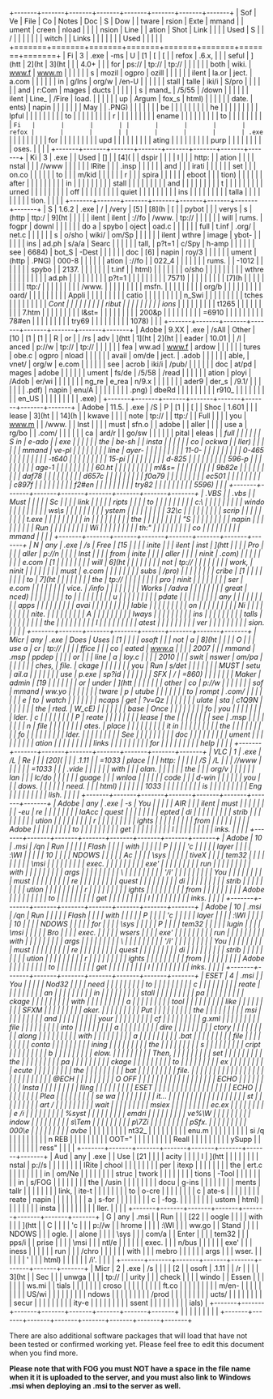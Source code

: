 +-------+-------+-------+-------+-------+-------+-------+-------+
| Sof   | Ve    | File  | Co    | Notes | Doc   | S     | Dow   |
| tware | rsion | Exte  | mmand |       | ument | creen | nload |
|       |       | nsion | Line  |       | ation | Shot  | Link  |
|       |       | Used  | S     |       | /     |       |       |
|       |       |       | witch |       | Links |       |       |
|       |       |       | Used  |       |       |       |       |
+=======+=======+=======+=======+=======+=======+=======+=======+
| Fi    | 3     | .exe  | -ms   | U     | [1    | [     | [     |
| refox | .6.x, |       |       | seful | ](htt | 2](ht | 3](ht |
|       | 4.0+  |       |       | for   | ps:// | tp:// | tp:// |
|       |       |       |       | both  | wiki. | www.f | www.m |
|       |       |       |       | s     | mozil | ogpro | ozill |
|       |       |       |       | ilent | la.or | ject. | a.com |
|       |       |       |       | in    | g/Ins | org/w | /en-U |
|       |       |       |       | stall | talle | iki/i | S/pro |
|       |       |       |       | and   | r:Com | mages | ducts |
|       |       |       |       | s     | mand_ | /5/55 | /down |
|       |       |       |       | ilent | Line_ | /Fire | load. |
|       |       |       |       | up    | Argum | fox_s | html) |
|       |       |       |       | date. | ents) | napin |       |
|       |       |       |       | May   |       | .PNG) |       |
|       |       |       |       | be    |       |       |       |
|       |       |       |       | he    |       |       |       |
|       |       |       |       | lpful |       |       |       |
|       |       |       |       | to    |       |       |       |
|       |       |       |       | r     |       |       |       |
|       |       |       |       | ename |       |       |       |
|       |       |       |       | to    |       |       |       |
|       |       |       |       | `Fi   |       |       |       |
|       |       |       |       | refox |       |       |       |
|       |       |       |       | .exe` |       |       |       |
|       |       |       |       | for   |       |       |       |
|       |       |       |       | upd   |       |       |       |
|       |       |       |       | ating |       |       |       |
|       |       |       |       | purp  |       |       |       |
|       |       |       |       | oses. |       |       |       |
+-------+-------+-------+-------+-------+-------+-------+-------+
| Ki    | 3     | .exe  |       | Used  | \[\]  |       | [4](  |
| dspir |       |       |       | I     |       |       | http: |
| ation |       |       |       | nstal |       |       | //www |
|       |       |       |       | lRite |       |       | .insp |
|       |       |       |       | and   |       |       | irati |
|       |       |       |       | set   |       |       | on.co |
|       |       |       |       | to    |       |       | m/kid |
|       |       |       |       | r     |       |       | spira |
|       |       |       |       | eboot |       |       | tion) |
|       |       |       |       | after |       |       |       |
|       |       |       |       | in    |       |       |       |
|       |       |       |       | stall |       |       |       |
|       |       |       |       | and   |       |       |       |
|       |       |       |       | t     |       |       |       |
|       |       |       |       | urned |       |       |       |
|       |       |       |       | off   |       |       |       |
|       |       |       |       | quiet |       |       |       |
|       |       |       |       | ins   |       |       |       |
|       |       |       |       | talla |       |       |       |
|       |       |       |       | tion. |       |       |       |
+-------+-------+-------+-------+-------+-------+-------+-------+
| S     | 1.6.2 | .exe  | /     | /very | [5]   | [8](h | [     |
| pybot |       |       | verys | s     | (http | ttp:/ | 9](ht |
|       |       |       | ilent | ilent | ://fo | /www. | tp:// |
|       |       |       |       | will  | rums. | fogpr | downl |
|       |       |       |       | do a  | spybo | oject | oad.c |
|       |       |       |       | full  | t.inf | .org/ | net.c |
|       |       |       |       | s     | o/sho | wiki/ | om/Sp |
|       |       |       |       | ilent | wthre | image | ybot- |
|       |       |       |       | ins   | ad.ph | s/a/a | Searc |
|       |       |       |       | tall, | p?t=1 | c/Spy | h-amp |
|       |       |       |       | see   | 6684) | bot_S | -Dest |
|       |       |       |       | doc   | [6]   | napin | roy/3 |
|       |       |       |       | ument | (http | .PNG) | 000-8 |
|       |       |       |       | ation | ://fo |       | 022_4 |
|       |       |       |       |       | rums. |       | -1012 |
|       |       |       |       |       | spybo |       | 2137. |
|       |       |       |       |       | t.inf |       | html) |
|       |       |       |       |       | o/sho |       |       |
|       |       |       |       |       | wthre |       |       |
|       |       |       |       |       | ad.ph |       |       |
|       |       |       |       |       | p?t=1 |       |       |
|       |       |       |       |       | 7571) |       |       |
|       |       |       |       |       | [7](h |       |       |
|       |       |       |       |       | ttp:/ |       |       |
|       |       |       |       |       | /www. |       |       |
|       |       |       |       |       | msfn. |       |       |
|       |       |       |       |       | org/b |       |       |
|       |       |       |       |       | oard/ |       |       |
|       |       |       |       |       | Appli |       |       |
|       |       |       |       |       | catio |       |       |
|       |       |       |       |       | n_Swi |       |       |
|       |       |       |       |       | tches |       |       |
|       |       |       |       |       | _Cont |       |       |
|       |       |       |       |       | ribut |       |       |
|       |       |       |       |       | ions_ |       |       |
|       |       |       |       |       | t1265 |       |       |
|       |       |       |       |       | 7.htm |       |       |
|       |       |       |       |       | l&st= |       |       |
|       |       |       |       |       | 200&p |       |       |
|       |       |       |       |       | =6910 |       |       |
|       |       |       |       |       | 78#en |       |       |
|       |       |       |       |       | try69 |       |       |
|       |       |       |       |       | 1078) |       |       |
+-------+-------+-------+-------+-------+-------+-------+-------+
| Adobe | 9.XX  | .exe  | /sAll | Other | [10   | [1    | [1    |
| R     | or    |       | /rs   | adv   | ](htt | 1](ht | 2](ht |
| eader | 10.01 |       | /l    | anced | p://w | tp:// | tp:// |
|       |       |       |       | fea   | ww.ad | www.f | ardow |
|       |       |       |       | tures | obe.c | ogpro | nload |
|       |       |       |       | avail | om/de | ject. | .adob |
|       |       |       |       | able, | vnet/ | org/w | e.com |
|       |       |       |       | see   | acrob | iki/i | /pub/ |
|       |       |       |       | doc   | at/pd | mages | adobe |
|       |       |       |       | ument | fs/de | /5/58 | /read |
|       |       |       |       | ation | ployi | /Adob | er/wi |
|       |       |       |       |       | ng_re | e_rea | n/9.x |
|       |       |       |       |       | ader9 | der_s | /9.1/ |
|       |       |       |       |       | .pdf) | napin | enu/A |
|       |       |       |       |       |       | .png) | dbeRd |
|       |       |       |       |       |       |       | r910_ |
|       |       |       |       |       |       |       | en_US |
|       |       |       |       |       |       |       | .exe) |
+-------+-------+-------+-------+-------+-------+-------+-------+
| Adobe | 11.5. | .exe  | /S    | P     | [1    |       | [     |
| Shoc  | 1.601 |       |       | lease | 3](ht |       | 14](h |
| kwave |       |       |       | note  | tp:// |       | ttp:/ |
| Full  |       |       |       | you   | www.m |       | /www. |
| Inst  |       |       |       | must  | sfn.o |       | adobe |
| aller |       |       |       | use a | rg/bo |       | .com/ |
|       |       |       |       | ca    | ard/r |       | go/sw |
|       |       |       |       | pital | eleas |       | _full |
|       |       |       |       | S in  | e-ado |       | _exe_ |
|       |       |       |       | the   | be-sh |       | insta |
|       |       |       |       | co    | ockwa |       | ller) |
|       |       |       |       | mmand | ve-pl |       |       |
|       |       |       |       | line  | ayer- |       |       |
|       |       |       |       |       | 11-0- |       |       |
|       |       |       |       |       | 0-465 |       |       |
|       |       |       |       |       | -t640 |       |       |
|       |       |       |       |       | 15-pi |       |       |
|       |       |       |       |       | d-825 |       |       |
|       |       |       |       |       | 596-p |       |       |
|       |       |       |       |       | age-1 |       |       |
|       |       |       |       |       | 60.ht |       |       |
|       |       |       |       |       | ml&s= |       |       |
|       |       |       |       |       | 9b82e |       |       |
|       |       |       |       |       | daf78 |       |       |
|       |       |       |       |       | d657c |       |       |
|       |       |       |       |       | f0a79 |       |       |
|       |       |       |       |       | ec501 |       |       |
|       |       |       |       |       | c897f |       |       |
|       |       |       |       |       | f2#en |       |       |
|       |       |       |       |       | try82 |       |       |
|       |       |       |       |       | 5596) |       |       |
+-------+-------+-------+-------+-------+-------+-------+-------+
| .VBS  |       | .vbs  |       | Must  |       |       |       |
| Sc    |       |       |       | link  |       |       |       |
| ripts |       |       |       | to    |       |       |       |
|       |       |       |       | c:\\  |       |       |       |
|       |       |       |       | windo |       |       |       |
|       |       |       |       | ws\\s |       |       |       |
|       |       |       |       | ystem |       |       |       |
|       |       |       |       | 32\\c |       |       |       |
|       |       |       |       | scrip |       |       |       |
|       |       |       |       | t.exe |       |       |       |
|       |       |       |       | in    |       |       |       |
|       |       |       |       | the   |       |       |       |
|       |       |       |       | \"S   |       |       |       |
|       |       |       |       | napin |       |       |       |
|       |       |       |       | Run   |       |       |       |
|       |       |       |       | Wi    |       |       |       |
|       |       |       |       | th:\" |       |       |       |
|       |       |       |       | co    |       |       |       |
|       |       |       |       | mmand |       |       |       |
+-------+-------+-------+-------+-------+-------+-------+-------+
| N     | any   | .exe  | /s    | Free  | [15   |       |       |
| inite |       |       | ilent | inst  | ](htt |       |       |
| Pro   |       |       |       | aller | p://n |       |       |
| Inst  |       |       |       | from  | inite |       |       |
| aller |       |       |       | ninit | .com) |       |       |
|       |       |       |       | e.com | [1    |       |       |
|       |       |       |       | will  | 6](ht |       |       |
|       |       |       |       | not   | tp:// |       |       |
|       |       |       |       | work, | ninit |       |       |
|       |       |       |       | must  | e.com |       |       |
|       |       |       |       | subs  | /pro) |       |       |
|       |       |       |       | cribe | [1    |       |       |
|       |       |       |       | to    | 7](ht |       |       |
|       |       |       |       | the   | tp:// |       |       |
|       |       |       |       | pro   | ninit |       |       |
|       |       |       |       | ser   | e.com |       |       |
|       |       |       |       | vice. | /info |       |       |
|       |       |       |       | Works | /adva |       |       |
|       |       |       |       | great | nced) |       |       |
|       |       |       |       | to    |       |       |       |
|       |       |       |       | u     |       |       |       |
|       |       |       |       | pdate |       |       |       |
|       |       |       |       | any   |       |       |       |
|       |       |       |       | apps  |       |       |       |
|       |       |       |       | avai  |       |       |       |
|       |       |       |       | lable |       |       |       |
|       |       |       |       | on    |       |       |       |
|       |       |       |       | Ni    |       |       |       |
|       |       |       |       | nite. |       |       |       |
|       |       |       |       | A     |       |       |       |
|       |       |       |       | lways |       |       |       |
|       |       |       |       | ins   |       |       |       |
|       |       |       |       | talls |       |       |       |
|       |       |       |       | the   |       |       |       |
|       |       |       |       | l     |       |       |       |
|       |       |       |       | atest |       |       |       |
|       |       |       |       | ver   |       |       |       |
|       |       |       |       | sion. |       |       |       |
+-------+-------+-------+-------+-------+-------+-------+-------+
| Micr  | any   | .exe  | Does  | Uses  | [1    |       |       |
| osoft |       |       | not   | a     | 8](ht |       |       |
| O     |       |       | use a | cr    | tp:// |       |       |
| ffice |       |       | co    | eated | www.a |       |       |
| 2007  |       |       | mmand | .msp  | ppdep |       |       |
| or    |       |       | line  | a     | loy.c |       |       |
| 2010  |       |       | swit  | nswer | om/pa |       |       |
|       |       |       | ches, | file. | ckage |       |       |
|       |       |       | you   | Run   | s/det |       |       |
|       |       |       | MUST  | setu  | ail.a |       |       |
|       |       |       | use   | p.exe | sp?id |       |       |
|       |       |       | SFX   | /     | =860) |       |       |
|       |       |       | Maker | admin | [19   |       |       |
|       |       |       | or    | under | ](htt |       |       |
|       |       |       | other | co    | p://w |       |       |
|       |       |       | sof   | mmand | ww.yo |       |       |
|       |       |       | tware | p     | utube |       |       |
|       |       |       | to    | rompt | .com/ |       |       |
|       |       |       | e     | to    | watch |       |       |
|       |       |       | ncaps | get   | ?v=Qz |       |       |
|       |       |       | ulate | sta   | c1Q9N |       |       |
|       |       |       | the   | rted. | W_cE) |       |       |
|       |       |       | base  | Once  |       |       |       |
|       |       |       | fo    | you   |       |       |       |
|       |       |       | lder. | c     |       |       |       |
|       |       |       | P     | reate |       |       |       |
|       |       |       | lease | the   |       |       |       |
|       |       |       | see   | .msp  |       |       |       |
|       |       |       | n     | file  |       |       |       |
|       |       |       | otes. | place |       |       |       |
|       |       |       |       | it in |       |       |       |
|       |       |       |       | the   |       |       |       |
|       |       |       |       | fo    |       |       |       |
|       |       |       |       | lder. |       |       |       |
|       |       |       |       | See   |       |       |       |
|       |       |       |       | doc   |       |       |       |
|       |       |       |       | ument |       |       |       |
|       |       |       |       | ation |       |       |       |
|       |       |       |       | links |       |       |       |
|       |       |       |       | for   |       |       |       |
|       |       |       |       | help  |       |       |       |
+-------+-------+-------+-------+-------+-------+-------+-------+
| VLC   | 1     | .exe  | /L    | Re    |       |       | [20]( |
|       | .1.11 |       | =1033 | place |       |       | http: |
|       |       |       | /S    | /L    |       |       | //www |
|       |       |       |       | =1033 |       |       | .vide |
|       |       |       |       | with  |       |       | olan. |
|       |       |       |       | the   |       |       | org/v |
|       |       |       |       | lan   |       |       | lc/do |
|       |       |       |       | guage |       |       | wnloa |
|       |       |       |       | code  |       |       | d-win |
|       |       |       |       | you   |       |       | dows. |
|       |       |       |       | need. |       |       | html) |
|       |       |       |       | 1033  |       |       |       |
|       |       |       |       | is    |       |       |       |
|       |       |       |       | Eng   |       |       |       |
|       |       |       |       | lish. |       |       |       |
+-------+-------+-------+-------+-------+-------+-------+-------+
| Adobe | any   | .exe  | -s    | You   |       |       |       |
| AIR   |       |       | ilent | must  |       |       |       |
|       |       |       | -eu   | re    |       |       |       |
|       |       |       | laAcc | quest |       |       |       |
|       |       |       | epted | di    |       |       |       |
|       |       |       |       | strib |       |       |       |
|       |       |       |       | ution |       |       |       |
|       |       |       |       | r     |       |       |       |
|       |       |       |       | ights |       |       |       |
|       |       |       |       | from  |       |       |       |
|       |       |       |       | Adobe |       |       |       |
|       |       |       |       | to    |       |       |       |
|       |       |       |       | get   |       |       |       |
|       |       |       |       | l     |       |       |       |
|       |       |       |       | inks. |       |       |       |
+-------+-------+-------+-------+-------+-------+-------+-------+
| Adobe | 10    | .msi  | /qn   | Run   |       |       |       |
| Flash |       |       |       | with  |       |       |       |
| P     |       |       |       | \'c   |       |       |       |
| layer |       |       |       | :\\WI |       |       |       |
| 10    |       |       |       | NDOWS |       |       |       |
| Ac    |       |       |       | \\sys |       |       |       |
| tiveX |       |       |       | tem32 |       |       |       |
|       |       |       |       | \\msi |       |       |       |
|       |       |       |       | exec. |       |       |       |
|       |       |       |       | exe\' |       |       |       |
|       |       |       |       | run   |       |       |       |
|       |       |       |       | with  |       |       |       |
|       |       |       |       | args  |       |       |       |
|       |       |       |       | \     |       |       |       |
|       |       |       |       | '/i\' |       |       |       |
|       |       |       |       | You   |       |       |       |
|       |       |       |       | must  |       |       |       |
|       |       |       |       | re    |       |       |       |
|       |       |       |       | quest |       |       |       |
|       |       |       |       | di    |       |       |       |
|       |       |       |       | strib |       |       |       |
|       |       |       |       | ution |       |       |       |
|       |       |       |       | r     |       |       |       |
|       |       |       |       | ights |       |       |       |
|       |       |       |       | from  |       |       |       |
|       |       |       |       | Adobe |       |       |       |
|       |       |       |       | to    |       |       |       |
|       |       |       |       | get   |       |       |       |
|       |       |       |       | l     |       |       |       |
|       |       |       |       | inks. |       |       |       |
+-------+-------+-------+-------+-------+-------+-------+-------+
| Adobe | 10    | .msi  | /qn   | Run   |       |       |       |
| Flash |       |       |       | with  |       |       |       |
| P     |       |       |       | \'c   |       |       |       |
| layer |       |       |       | :\\WI |       |       |       |
| 10    |       |       |       | NDOWS |       |       |       |
| for   |       |       |       | \\sys |       |       |       |
| P     |       |       |       | tem32 |       |       |       |
| lugin |       |       |       | \\msi |       |       |       |
| Bro   |       |       |       | exec. |       |       |       |
| wsers |       |       |       | exe\' |       |       |       |
|       |       |       |       | run   |       |       |       |
|       |       |       |       | with  |       |       |       |
|       |       |       |       | args  |       |       |       |
|       |       |       |       | \     |       |       |       |
|       |       |       |       | '/i\' |       |       |       |
|       |       |       |       | You   |       |       |       |
|       |       |       |       | must  |       |       |       |
|       |       |       |       | re    |       |       |       |
|       |       |       |       | quest |       |       |       |
|       |       |       |       | di    |       |       |       |
|       |       |       |       | strib |       |       |       |
|       |       |       |       | ution |       |       |       |
|       |       |       |       | r     |       |       |       |
|       |       |       |       | ights |       |       |       |
|       |       |       |       | from  |       |       |       |
|       |       |       |       | Adobe |       |       |       |
|       |       |       |       | to    |       |       |       |
|       |       |       |       | get   |       |       |       |
|       |       |       |       | l     |       |       |       |
|       |       |       |       | inks. |       |       |       |
+-------+-------+-------+-------+-------+-------+-------+-------+
| ESET  | 4     | .msi  |       | You   |       |       |       |
| Nod32 |       |       |       | need  |       |       |       |
|       |       |       |       | to    |       |       |       |
|       |       |       |       | c     |       |       |       |
|       |       |       |       | reate |       |       |       |
|       |       |       |       | an    |       |       |       |
|       |       |       |       | in    |       |       |       |
|       |       |       |       | stall |       |       |       |
|       |       |       |       | pa    |       |       |       |
|       |       |       |       | ckage |       |       |       |
|       |       |       |       | with  |       |       |       |
|       |       |       |       | a     |       |       |       |
|       |       |       |       | tool  |       |       |       |
|       |       |       |       | like  |       |       |       |
|       |       |       |       | SFXM  |       |       |       |
|       |       |       |       | aker. |       |       |       |
|       |       |       |       | Put   |       |       |       |
|       |       |       |       | the   |       |       |       |
|       |       |       |       | msi   |       |       |       |
|       |       |       |       | and   |       |       |       |
|       |       |       |       | your  |       |       |       |
|       |       |       |       | cf    |       |       |       |
|       |       |       |       | g.xml |       |       |       |
|       |       |       |       | file  |       |       |       |
|       |       |       |       | into  |       |       |       |
|       |       |       |       | a     |       |       |       |
|       |       |       |       | dire  |       |       |       |
|       |       |       |       | ctory |       |       |       |
|       |       |       |       | along |       |       |       |
|       |       |       |       | with  |       |       |       |
|       |       |       |       | a     |       |       |       |
|       |       |       |       | .bat  |       |       |       |
|       |       |       |       | file  |       |       |       |
|       |       |       |       | conta |       |       |       |
|       |       |       |       | ining |       |       |       |
|       |       |       |       | the   |       |       |       |
|       |       |       |       | s     |       |       |       |
|       |       |       |       | cript |       |       |       |
|       |       |       |       | b     |       |       |       |
|       |       |       |       | elow. |       |       |       |
|       |       |       |       | Then, |       |       |       |
|       |       |       |       | set   |       |       |       |
|       |       |       |       | the   |       |       |       |
|       |       |       |       | pa    |       |       |       |
|       |       |       |       | ckage |       |       |       |
|       |       |       |       | to    |       |       |       |
|       |       |       |       | ex    |       |       |       |
|       |       |       |       | ecute |       |       |       |
|       |       |       |       | the   |       |       |       |
|       |       |       |       | bat   |       |       |       |
|       |       |       |       | file. |       |       |       |
|       |       |       |       |       |       |       |       |
|       |       |       |       |       |       |       |       |
|       |       |       |       |  @ECH |       |       |       |
|       |       |       |       | O OFF |       |       |       |
|       |       |       |       |       |       |       |       |
|       |       |       |       | ECHO  |       |       |       |
|       |       |       |       | Insta |       |       |       |
|       |       |       |       | lling |       |       |       |
|       |       |       |       |  ESET |       |       |       |
|       |       |       |       |       |       |       |       |
|       |       |       |       |  ECHO |       |       |       |
|       |       |       |       |  Plea |       |       |       |
|       |       |       |       | se wa |       |       |       |
|       |       |       |       | it... |       |       |       |
|       |       |       |       |       |       |       |       |
|       |       |       |       |    st |       |       |       |
|       |       |       |       | art / |       |       |       |
|       |       |       |       | wait  |       |       |       |
|       |       |       |       | msiex |       |       |       |
|       |       |       |       | ec.ex |       |       |       |
|       |       |       |       | e /i  |       |       |       |
|       |       |       |       | %syst |       |       |       |
|       |       |       |       | emdri |       |       |       |
|       |       |       |       | ve%\W |       |       |       |
|       |       |       |       | indow |       |       |       |
|       |       |       |       | s\Tem |       |       |       |
|       |       |       |       | p\7Zi |       |       |       |
|       |       |       |       | pSfx. |       |       |       |
|       |       |       |       | 000\e |       |       |       |
|       |       |       |       | avbe_ |       |       |       |
|       |       |       |       | nt32_ |       |       |       |
|       |       |       |       | enu.m |       |       |       |
|       |       |       |       | si /q |       |       |       |
|       |       |       |       | n REB |       |       |       |
|       |       |       |       | OOT=" |       |       |       |
|       |       |       |       | Reall |       |       |       |
|       |       |       |       | ySupp |       |       |       |
|       |       |       |       | ress" |       |       |       |
+-------+-------+-------+-------+-------+-------+-------+-------+
| Aud   | any   | .exe  |       | Use   | [21   |       |       |
| acity |       |       |       | I     | ](htt |       |       |
|       |       |       |       | nstal | p://s |       |       |
|       |       |       |       | lRite | chool |       |       |
|       |       |       |       | per   | itexp |       |       |
|       |       |       |       | the   | ert.c |       |       |
|       |       |       |       | in    | om/Ne |       |       |
|       |       |       |       | struc | twork |       |       |
|       |       |       |       | tions | -Tool |       |       |
|       |       |       |       | in    | s/FOG |       |       |
|       |       |       |       | the   | /usin |       |       |
|       |       |       |       | docu  | g-ins |       |       |
|       |       |       |       | ments | tallr |       |       |
|       |       |       |       | link, | ite-t |       |       |
|       |       |       |       | to    | o-cre |       |       |
|       |       |       |       | c     | ate-s |       |       |
|       |       |       |       | reate | napin |       |       |
|       |       |       |       | a     | s-for |       |       |
|       |       |       |       | c     | -fog. |       |       |
|       |       |       |       | ustom | html) |       |       |
|       |       |       |       | insta |       |       |       |
|       |       |       |       | ller. |       |       |       |
+-------+-------+-------+-------+-------+-------+-------+-------+
| G     | any   | .msi  |       | Run   |       |       | [22   |
| oogle |       |       |       | with  |       |       | ](htt |
| C     |       |       |       | \'c   |       |       | p://w |
| hrome |       |       |       | :\\WI |       |       | ww.go |
| Stand |       |       |       | NDOWS |       |       | ogle. |
| alone |       |       |       | \\sys |       |       | com/a |
| Enter |       |       |       | tem32 |       |       | pps/i |
| prise |       |       |       | \\msi |       |       | ntl/e |
|       |       |       |       | exec. |       |       | n/bus |
|       |       |       |       | exe\' |       |       | iness |
|       |       |       |       | run   |       |       | /chro |
|       |       |       |       | with  |       |       | mebro |
|       |       |       |       | args  |       |       | wser. |
|       |       |       |       | \'    |       |       | html) |
|       |       |       |       | /i\'. |       |       |       |
+-------+-------+-------+-------+-------+-------+-------+-------+
| Micr  | 2     | .exe  | /s    |       |       |       | [2    |
| osoft | .1.11 |       | /r    |       |       |       | 3](ht |
| Sec   |       |       | unwga |       |       |       | tp:// |
| urity |       |       | check |       |       |       | windo |
| Essen |       |       |       |       |       |       | ws.mi |
| tials |       |       |       |       |       |       | croso |
|       |       |       |       |       |       |       | ft.co |
|       |       |       |       |       |       |       | m/en- |
|       |       |       |       |       |       |       | US/wi |
|       |       |       |       |       |       |       | ndows |
|       |       |       |       |       |       |       | /prod |
|       |       |       |       |       |       |       | ucts/ |
|       |       |       |       |       |       |       | secur |
|       |       |       |       |       |       |       | ity-e |
|       |       |       |       |       |       |       | ssent |
|       |       |       |       |       |       |       | ials) |
+-------+-------+-------+-------+-------+-------+-------+-------+
|       |       |       |       |       |       |       |       |
+-------+-------+-------+-------+-------+-------+-------+-------+

There are also additional software packages that will load that have not
been tested or confirmed working yet. Please feel free to edit this
document when you find more.

**Please note that with FOG you must NOT have a space in the file name
when it it is uploaded to the server, and you must also link to Windows
.msi when deploying an .msi to the server as well.**
